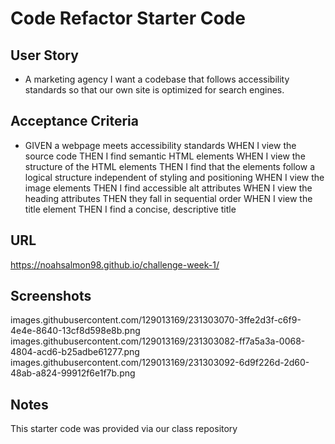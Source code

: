 # Code Refactor Starter Code

## User Story

*  A marketing agency I want a codebase that follows accessibility standards so that our own site is optimized for search engines.

## Acceptance Criteria

*   GIVEN a webpage meets accessibility standards
WHEN I view the source code
THEN I find semantic HTML elements
WHEN I view the structure of the HTML elements
THEN I find that the elements follow a logical structure independent of styling and positioning
WHEN I view the image elements
THEN I find accessible alt attributes
WHEN I view the heading attributes
THEN they fall in sequential order
WHEN I view the title element
THEN I find a concise, descriptive title

## URL

https://noahsalmon98.github.io/challenge-week-1/

## Screenshots

images.githubusercontent.com/129013169/231303070-3ffe2d3f-c6f9-4e4e-8640-13cf8d598e8b.png
images.githubusercontent.com/129013169/231303082-ff7a5a3a-0068-4804-acd6-b25adbe61277.png
images.githubusercontent.com/129013169/231303092-6d9f226d-2d60-48ab-a824-99912f6e1f7b.png

## Notes

This starter code was provided via our class repository